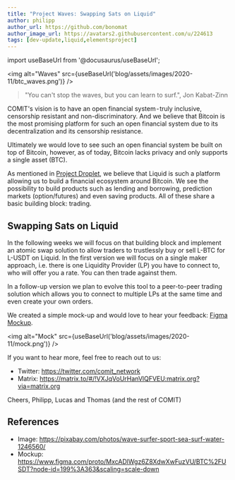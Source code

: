 ```yaml
---
title: "Project Waves: Swapping Sats on Liquid"
author: philipp
author_url: https://github.com/bonomat
author_image_url: https://avatars2.githubusercontent.com/u/224613
tags: [dev-update,liquid,elementsproject]
---
```


import useBaseUrl from '@docusaurus/useBaseUrl';

<img alt="Waves" src={useBaseUrl('blog/assets/images/2020-11/btc_waves.png')} />

> "You can't stop the waves, but you can learn to surf.", Jon Kabat-Zinn

COMIT's vision is to have an open financial system - truly inclusive, censorship resistant and non-discriminatory.
And we believe that Bitcoin is the most promising platform for such an open financial system due to its decentralization and its censorship resistance.

Ultimately we would love to see such an open financial system be built on top of Bitcoin, however, as of today, Bitcoin lacks privacy and only supports a single asset (BTC).

As mentioned in [Project Droplet](https://medium.com/comit-network/project-droplet-atomic-swaps-on-liquid-4c5ac045ad3c), we believe that Liquid is such a platform allowing us to build a financial ecosystem around Bitcoin.
We see the possibility to build products such as lending and borrowing, prediction markets (option/futures) and even saving products.
All of these share a basic building block: trading.

<!--truncate-->

## Swapping Sats on Liquid

In the following weeks we will focus on that building block and implement an atomic swap solution to allow traders to trustlessly buy or sell L-BTC for L-USDT on Liquid.
In the first version we will focus on a single maker approach, i.e. there is one Liquidity Provider (LP) you have to connect to, who will offer you a rate.
You can then trade against them.

In a follow-up version we plan to evolve this tool to a peer-to-peer trading solution which allows you to connect to multiple LPs at the same time and even create your own orders.

We created a simple mock-up and would love to hear your feedback: [Figma Mockup](https://www.figma.com/proto/MxcADlWgz6Z8XdwXwFuzVU/BTC%2FUSDT?node-id=199%3A363&scaling=scale-down).

<img alt="Mock" src={useBaseUrl('blog/assets/images/2020-11/mock.png')} />

If you want to hear more, feel free to reach out to us:

* Twitter: https://twitter.com/comit_network
* Matrix: https://matrix.to/#/!VXJqVoUrHanVlQFVEU:matrix.org?via=matrix.org

Cheers,
Philipp, Lucas and Thomas (and the rest of COMIT)

## References

* Image: https://pixabay.com/photos/wave-surfer-sport-sea-surf-water-1246560/
* Mockup: https://www.figma.com/proto/MxcADlWgz6Z8XdwXwFuzVU/BTC%2FUSDT?node-id=199%3A363&scaling=scale-down
